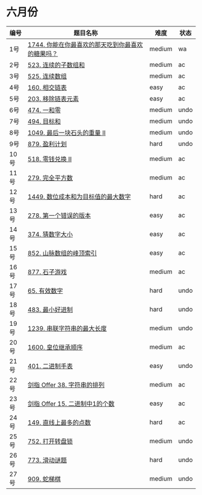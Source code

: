 # 六月份

**编号**|**题目名称**|**难度**|**状态**
--------|------------|--------|--------
1号|[1744. 你能在你最喜欢的那天吃到你最喜欢的糖果吗？](./第1题%201744.%20你能在你最喜欢的那天吃到你最喜欢的糖果吗？)|medium|wa
2号|[523. 连续的子数组和](./第2题%20523.%20连续的子数组和)|medium|ac
3号|[525. 连续数组](./第3题%20525.%20连续数组)|medium|ac
4号|[160. 相交链表](./第4题%20160.%20相交链表)|easy|ac
5号|[203. 移除链表元素](./第5题%20203.%20移除链表元素)|easy|ac
6号|[474. 一和零](./第6题%20474.%20一和零)|medium|undo
7号|[494. 目标和](./第7题%20494.%20目标和)|medium|undo
8号|[1049. 最后一块石头的重量 II](./第8题%201049.%20最后一块石头的重量%20II)|medium|undo
9号|[879. 盈利计划](./第9题%20879.%20盈利计划)|hard|undo
10号|[518. 零钱兑换 II](./第10题%20518.%20零钱兑换%20II)|medium|ac
11号|[279. 完全平方数](./第11题%20279.%20完全平方数)|medium|ac
12号|[1449. 数位成本和为目标值的最大数字](./第12题%201449.%20数位成本和为目标值的最大数字)|hard|ac
13号|[278. 第一个错误的版本](./第13题%20278.%20第一个错误的版本)|easy|ac
14号|[374. 猜数字大小](./第14题%20374.%20猜数字大小)|easy|ac
15号|[852. 山脉数组的峰顶索引](./第15题%20852.%20山脉数组的峰顶索引)|easy|ac
16号|[877. 石子游戏](./第16题%20877.%20石子游戏)|medium|ac
17号|[65. 有效数字](./第17题%2065.%20有效数字)|hard|undo
18号|[483. 最小好进制](./第18题%20483.%20最小好进制)|hard|undo
19号|[1239. 串联字符串的最大长度](./第19题%201239.%20串联字符串的最大长度)|medium|undo
20号|[1600. 皇位继承顺序](./第20题%201600.%20皇位继承顺序)|medium|ac
21号|[401. 二进制手表](./第21题%20401.%20二进制手表)|easy|undo
22号|[剑指 Offer 38. 字符串的排列](./第22题%20剑指%20Offer%2038.%20字符串的排列)|medium|ac
23号|[剑指 Offer 15. 二进制中1的个数](./第23题%20剑指%20Offer%2038.%20二进制中1的个数)|easy|ac
24号|[149. 直线上最多的点数](./第24题%20149.%20直线上最多的点数)|hard|ac
25号|[752. 打开转盘锁](./第25题%20752.%20打开转盘锁)|medium|undo
26号|[773. 滑动谜题](./第26题%20773.%20滑动谜题)|hard|undo
27号|[909. 蛇梯棋](./第27题%20909.%20蛇梯棋)|medium|undo
